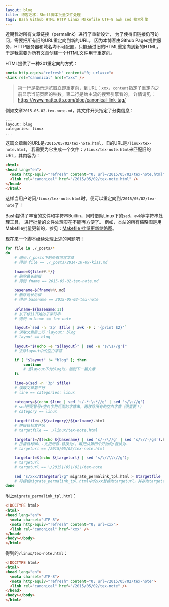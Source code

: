 ```yaml
---
layout: blog
title: 博客迁移：Shell脚本批量文件处理
tags: Bash Github HTML HTTP Linux Makefile UTF-8 awk sed 搜索引擎
---
```


近期我对所有文章链接（permalink）进行了重新设计，
为了使得旧链接仍可访问，需要把所有旧的URL重定向到新的URL。
因为本博客由Github Pages提供服务，HTTP服务器和域名均不可配置，只能通过旧的HTML重定向到新的HTML。
于是我需要为所有文章创建一个HTML文件用于重定向。

HTML提供了一种301重定向的方式：

```html
<meta http-equiv="refresh" content="0; url=xxx">
<link rel="canonical" href="xxx" />
```

> 第一行是指示浏览器立即重定向，到URL：xxx，`content`指定了重定向之前显示当前页面的秒数。第二行是给主流的搜索引擎看的，
> 详情请见： https://www.mattcutts.com/blog/canonical-link-tag/

例如文章`2015-05-02-tex-note.md`，其文件开头指定了分类信息：

```
---
layout: blog
categories: linux
...
```

这篇文章新的URL是`/2015/05/02/tex-note.html`，旧的URL是`/linux/tex-note.html`，
我需要为它生成一个文件：`/linux/tex-note.html`来匹配旧的URL，其内容为：

```html
<html>
<head lang="en">
  <meta http-equiv="refresh" content="0; url=/2015/05/02/tex-note.html">
  <link rel="canonical" href="/2015/05/02/tex-note.html" />
</head>
</html>
```

<!--more-->

这样当用户访问`/linux/tex-note.html`时，便可以重定向到`/2015/05/02/tex-note`了！

Bash提供了丰富的文件和字符串Builtin，同时借助Linux下的`sed`，`awk`等字符串处理工具，
进行批量的文件处理实在不能再方便了。
例如，本站的所有缩略图是用Makefile批量更新的，参见：[Makefile 批量更新缩略图](/2013/10/26/auto-thumb)。

现在来一个脚本继续处理上述的问题吧！

```bash
for file in ./_posts/*    
do
    # 遍历./_posts下的所有博客文章
    # 得到 file == ./_posts/2014-10-09-kiss.md
    
    fname=${file##.*/}
    # 删除最长前缀
    # 得到 fname == 2015-05-02-tex-note.md
    
    basename=${fname%%\.md}
    # 删除最长后缀
    # 得到 basename == 2015-05-02-tex-note
    
    urlname=${basename:11}
    # 从下标11开始的子字符串
    # 得到 urlname == tex-note

    layout=`sed -n '2p' $file | awk -F : '{print $2}'`
    # 读取文章第二行：layout: blog
    # layout == blog
    
    layout="$(echo -e "${layout}" | sed -e 's/\s//g')"
    # 去除layout中的空白字符

    if [ "$layout" != "blog" ]; then
        continue
        # 当layout不为blog时，跳到下一篇文章
    fi
    
    line=$(sed -n '3p' $file)
    # 读取文章第三行
    # line == categories: linux
    
    category=$(echo $line | sed 's/.*:\s*//g' | sed 's/\s//g')
    # sed匹配冒号+空白字符后面的字符串，再移除所有的空白字符（很重要！)
    # category == linux
    
    targetfile=./${category}/${urlname}.html
    # 拼接目标文件名
    # targetfile == ./linux/tex-note.html
    
    targeturl=/$(echo ${basename} | sed 's/-/\//g' | sed 's/\//-/g4').html
    # 拼接目标URL：先把所有-替换为/，再把从第四个开始的/替换为-
    # targeturl == /2015/05/02/tex-note.html

    targeturl=$(echo ${targeturl} | sed 's/\//\\\//g');
    # targeturl
    # targeturl == \/2015\/05\/02\/tex-note
    
    sed "s/xxx/$targeturl/g" migrate_permalink_tpl.html > $targetfile
    # 将模板migrate_permalink_tpl.html中的xxx替换为targeturl，并存为targetfile
done
```

附上`migrate_permalink_tpl.html`：

```html
<!DOCTYPE html>
<html>
<head lang="en">
  <meta charset="UTF-8">
  <meta http-equiv="refresh" content="0; url=xxx">
  <link rel="canonical" href="xxx" />
</head>
<body></body>
</html>
```

得到的`/linux/tex-note.html`：

```html
<!DOCTYPE html>
<html>
<head lang="en">
  <meta charset="UTF-8">
  <meta http-equiv="refresh" content="0; url=/2015/05/02/tex-note">
  <link rel="canonical" href="/2015/05/02/tex-note" />
</head>
<body></body>
</html>
```
